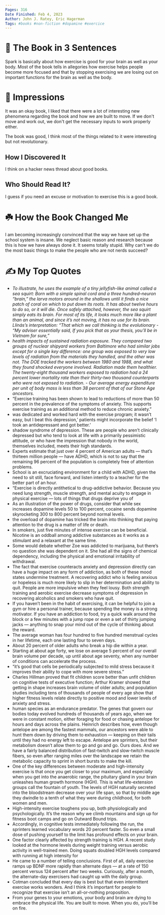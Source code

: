 ```yaml
---
Pages: 316
Date Finished: Feb 4, 2023
Author: John J. Ratey, Eric Hagerman
Tags: #books #non-fiction #dopamine #exercice
---
```


# 🚀 The Book in 3 Sentences
Spark is basically about how exercise is good for your brain as well as your body. Most of the book tells in allegories how exercise helps people become more focused and that by stopping exercising we are losing out on important functions for the brain as well as the body. 

# 🎨 Impressions
It was an okay book, I liked that there were a lot of interesting new phenomena regarding the book and how we are built to move. If we don't move and work out, we don't get the necessary inputs to work properly either. 

The book was good, I think most of the things related to it were interesting but not revolutionary. 

## How I Discovered It
I think on a hacker news thread about good books. 

## Who Should Read It?
I guess if you need an excuse or motivation to exercise this is a good book. 

# ☘️ How the Book Changed Me
I am becoming increasingly convinced that the way we have set up the school system is insane. We neglect basic reason and research because this is how we have always done it. It seems totally stupid.  Why can't we do the most basic things to make the people who are not nerds succeed? 

# ✍️ My Top  Quotes



- *To illustrate, he uses the example of a tiny jellyfish-like animal called a sea squirt: Born with a simple spinal cord and a three hundred–neuron “brain,” the larva motors around in the shallows until it finds a nice patch of coral on which to put down its roots. It has about twelve hours to do so, or it will die. Once safely attached, however, the sea squirt simply eats its brain. For most of its life, it looks much more like a plant than an animal, and since it’s not moving, it has no use for its brain. Llinás’s interpretation: “That which we call thinking is the evolutionary* 
*- “My adviser essentially said, If you pick that as your thesis, you’ll be in Vietnam for sure,”*
- *health impacts of sustained radiation exposure. They compared two groups of nuclear shipyard workers from Baltimore who had similar jobs except for a single key difference: one group was exposed to very low levels of radiation from the materials they handled, and the other was not. The DOE tracked the workers between 1980 and 1988, and what they found shocked everyone involved. Radiation made them healthier. The twenty-eight thousand workers exposed to radiation had a 24 percent lower mortality rate than their thirty-two thousand counterparts who were not exposed to radiation.*
*- Our average energy expenditure per unit of body mass is less than 38 percent of that of our Stone Age ancestors.*
- “Exercise training has been shown to lead to reductions of more than 50 percent in the prevalence of the symptoms of anxiety. This supports exercise training as an additional method to reduce chronic anxiety.”
- was dedicated and worked hard with the exercise program; it wasn’t easy, but I beat this depression,’ patients might incorporate the belief ‘I took an antidepressant and got better.’
- shadow syndrome of depression. These are people who aren’t clinically depressed but who tend to look at life with a primarily pessimistic attitude, or who have the impression that nobody in the world, themselves included, meets their high standards.
- Experts estimate that just over 4 percent of American adults — that’s thirteen million people — have ADHD, which is not to say that the remaining 96 percent of the population is completely free of attention problems.
- School is an excruciating environment for a child with ADHD, given the need to sit still, face forward, and listen intently to a teacher for the better part of an hour.
- “Exercise is directly antithetical to drug-addictive behavior. Because you need lung strength, muscle strength, and mental acuity to engage in physical exercise — lots of things that drugs deprive you of
- As an illustration of the power of drugs, consider that while sex increases dopamine levels 50 to 100 percent, cocaine sends dopamine skyrocketing 300 to 800 percent beyond normal levels.
- the overload of dopamine has tricked the brain into thinking that paying attention to the drug is a matter of life or death.
- In smokers, just five minutes of intense exercise can be beneficial. Nicotine is an oddball among addictive substances as it works as a stimulant and a relaxant at the same time.
- Some would debate whether Zoe was addicted to marijuana, but there’s no question she was dependent on it. She had all the signs of chemical dependency, including the physical and emotional irritability of withdrawal.
- The fact that exercise counteracts anxiety and depression directly can have a huge impact on any form of addiction, as both of these mood states undermine treatment. A recovering addict who is feeling anxious or hopeless is much more likely to slip in her determination and ability to quit. People are more impulsive when they feel lousy. Both strength training and aerobic exercise decrease symptoms of depression in recovering alcoholics and smokers who have quit.
- If you haven’t been in the habit of exercising, it can be helpful to join a gym or hire a personal trainer, because spending the money is a strong motivator. If you have an addiction to food, try a quick walk around the block or a few minutes with a jump rope or even a set of thirty jumping jacks — anything to snap your mind out of the cycle of thinking about the reward.
- The average woman has four hundred to five hundred menstrual cycles in her lifetime, each one lasting four to seven days.
- About 20 percent of older adults who break a hip die within a year.
- Starting at about age forty, we lose on average 5 percent of our overall brain volume per decade, up until about age seventy, when any number of conditions can accelerate the process.
- “it’s good that cells be periodically subjected to mild stress because it improves their ability to cope with more severe stress.”
- Charles Hillman proved that fit children score better than unfit children on cognitive tests of executive function; Arthur Kramer showed that getting in shape increases brain volume of older adults; and population studies including tens of thousands of people of every age show that higher fitness levels relate directly to positive mood and lower levels of anxiety and stress.
- human species as an endurance predator. The genes that govern our bodies today evolved hundreds of thousands of years ago, when we were in constant motion, either foraging for food or chasing antelope for hours and days across the plains. Heinrich describes how, even though antelope are among the fastest mammals, our ancestors were able to hunt them down by driving them to exhaustion — keeping on their tails until they had no energy left to escape. Antelope are sprinters, but their metabolism doesn’t allow them to go and go and go. Ours does. And we have a fairly balanced distribution of fast-twitch and slow-twitch muscle fibers, so even after ranging miles over the landscape we retain the metabolic capacity to sprint in short bursts to make the kill.
- One of the key differences between moderate and high-intensity exercise is that once you get closer to your maximum, and especially when you get into the anaerobic range, the pituitary gland in your brain unleashes human growth hormone (HGH). This is what life-extension groups call the fountain of youth. The levels of HGH naturally secreted into the bloodstream decrease over your life span, so that by middle age they dwindle to a tenth of what they were during childhood, for both women and men.
- High-intensity exercise toughens you up, both physiologically and psychologically. It’s the reason why we climb mountains and sign up for fitness boot camps and go on Outward Bound trips.
- Accordingly, in cognitive tests immediately following the run, the sprinters learned vocabulary words 20 percent faster. So even a small dose of pushing yourself to the limit has profound effects on your brain.
- One factor clearly affected by strength training is HGH. A recent study looked at the hormone levels during weight training versus aerobic activity in well-trained men. Doing squats doubled HGH levels compared with running at high intensity for
- He came to a number of telling conclusions. First of all, daily exercise ramps up BDNF more rapidly than alternate days — at a rate of 150 percent versus 124 percent after two weeks. Curiously, after a month, the alternate-day exercisers had caught up with the daily group.
- Cotman concluded that every day is best but that even intermittent exercise works wonders. And I think it’s important for people to recognize that exercise isn’t an all-or-nothing proposition.
- From your genes to your emotions, your body and brain are dying to embrace the physical life. You are built to move. When you do, you’ll be on fire.